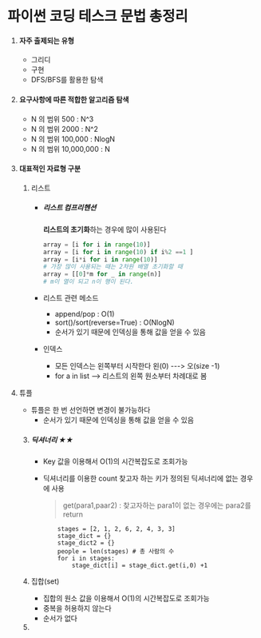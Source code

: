 # 파이썬 코딩 테스크 문법 총정리

1. #### 자주 출제되는 유형

   - 그리디 
   - 구현
   - DFS/BFS를 활용한 탐색

2. #### 요구사항에 따른 적합한 알고리즘 탐색

   - N 의 범위 500 : N^3
   - N 의 범위 2000 : N^2 
   - N 의 범위 100,000 : NlogN 
   - N 의 범위 10,000,000 : N

3. #### 대표적인 자료형 구분

   1. 리스트

      - ##### 리스트 컴프리헨션 

        **리스트의 초기화**하는 경우에 많이 사용된다

        ```python
        array = [i for i in range(10)]
        array = [i for i in range(10) if i%2 ==1 ]
        array = [i*i for i in range(10)]
        # 가장 많이 사용되는 때는 2차원 배열 초기화할 때
        array = [[0]*m for _ in range(n)]
        # m이 열이 되고 n이 행이 된다.
        ```

      - 리스트 관련 메소드

        - append/pop :  O(1)
        - sort()/sort(reverse=True) : O(NlogN)
        - 순서가 있기 때문에 인덱싱을 통해 값을 얻을 수 있음
       
      - 인덱스

        - 모든 인덱스는 왼쪽부터 시작한다 왼(0) ---> 오(size -1)
        - for a in list --> 리스트의 왼쪽 원소부터 차례대로 봄
   
2. 튜플
   
   - 튜플은 한 번 선언하면 변경이 불가능하다
      - 순서가 있기 때문에 인덱싱을 통해 값을 얻을 수 있음

   3. ##### 딕셔너리 ★★
   
      - Key 값을 이용해서 O(1)의 시간복잡도로 조회가능
   
      - 딕셔너리를 이용한 count
       찾고자 하는 키가 정의된 딕셔너리에 없는 경우에 사용
   
        > get(para1,paar2) : 찾고자하는 para1이 없는 경우에는 para2를 return 
   
        ```
            stages = [2, 1, 2, 6, 2, 4, 3, 3]
            stage_dict = {}
            stage_dict2 = {}
            people = len(stages) # 총 사람의 수
            for i in stages:
                stage_dict[i] = stage_dict.get(i,0) +1
        ```
   
        
   
   4. 집합(set)
   
      - 집합의 원소 값을 이용해서 O(1)의 시간복잡도로 조회가능
      - 중복을 허용하지 않는다
      - 순서가 없다
      
   5. 